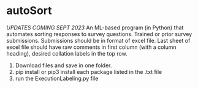 # autoSort
*UPDATES COMING SEPT 2023* An ML-based program (in Python) that automates sorting responses to survey questions. Trained or prior survey submissions. Submissions should be in format of excel file. Last sheet of excel file should have raw comments in first column (with a column heading), desired collation labels in the top row. 
1. Download files and save in one folder.
2. pip install or pip3 install each package listed in the .txt file
3. run the ExecutionLabeling.py file 
